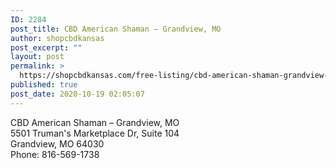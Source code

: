 ```yaml
---
ID: 2284
post_title: CBD American Shaman – Grandview, MO
author: shopcbdkansas
post_excerpt: ""
layout: post
permalink: >
  https://shopcbdkansas.com/free-listing/cbd-american-shaman-grandview-mo/
published: true
post_date: 2020-10-19 02:05:07
---
```

<!-- wp:paragraph -->
<p>CBD American Shaman – Grandview, MO <br>5501 Truman's Marketplace Dr, Suite 104 <br>Grandview, MO 64030 <br>Phone: 816-569-1738 </p>
<!-- /wp:paragraph -->

<!-- wp:block {"ref":2251} /-->